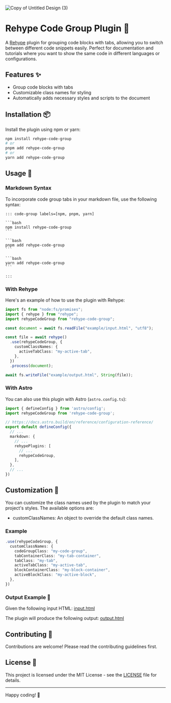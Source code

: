 ![Copy of Untitled Design (3)](https://github.com/user-attachments/assets/48ded515-3a52-43b9-8d9b-34eff5354dce)

# Rehype Code Group Plugin 🤖

A [Rehype](https://github.com/rehypejs/rehype) plugin for grouping code blocks with tabs, allowing you to switch between different code snippets easily. Perfect for documentation and tutorials where you want to show the same code in different languages or configurations.

## Features ✨

- Group code blocks with tabs
- Customizable class names for styling
- Automatically adds necessary styles and scripts to the document

## Installation 📦
Install the plugin using npm or yarn:

```bash
npm install rehype-code-group
# or
pnpm add rehype-code-group
# or
yarn add rehype-code-group
```

## Usage 🚀

### Markdown Syntax

To incorporate code group tabs in your markdown file, use the following syntax:

~~~raw
::: code-group labels=[npm, pnpm, yarn]

```bash
npm install rehype-code-group
```

```bash
pnpm add rehype-code-group
```

```bash
yarn add rehype-code-group
```

:::
~~~

### With Rehype

Here's an example of how to use the plugin with Rehype:

```typescript
import fs from "node:fs/promises";
import { rehype } from "rehype";
import rehypeCodeGroup from "rehype-code-group";

const document = await fs.readFile("example/input.html", "utf8");

const file = await rehype()
  .use(rehypeCodeGroup, {
    customClassNames: {
      activeTabClass: "my-active-tab",
    },
  })
  .process(document);

await fs.writeFile("example/output.html", String(file));
```

### With Astro

You can also use this plugin with Astro (`astro.config.ts`):

```typescript
import { defineConfig } from 'astro/config';
import rehypeCodeGroup from 'rehype-code-group';

// https://docs.astro.build/en/reference/configuration-reference/
export default defineConfig({
  // ...
  markdown: {
    // ...
    rehypePlugins: [
      // ...
      rehypeCodeGroup,
    ],
  },
  // ...
})
```

## Customization 🎨

You can customize the class names used by the plugin to match your project's styles. The available options are:

- customClassNames: An object to override the default class names.

### Example

```typescript
.use(rehypeCodeGroup, {
  customClassNames: {
    codeGroupClass: "my-code-group",
    tabContainerClass: "my-tab-container",
    tabClass: "my-tab",
    activeTabClass: "my-active-tab",
    blockContainerClass: "my-block-container",
    activeBlockClass: "my-active-block",
  },
})
```

### Output Example 📄

Given the following input HTML: [input.html](https://github.com/ITZSHOAIB/rehype-code-group/blob/main/example/input.html)

The plugin will produce the following output: [output.html](https://github.com/ITZSHOAIB/rehype-code-group/blob/main/example/output.html)

## Contributing 🤝
Contributions are welcome! Please read the contributing guidelines first.

## License 📄
This project is licensed under the MIT License - see the [LICENSE](https://github.com/ITZSHOAIB/rehype-code-group?tab=MIT-1-ov-file) file for details.

---

Happy coding! 🎉
